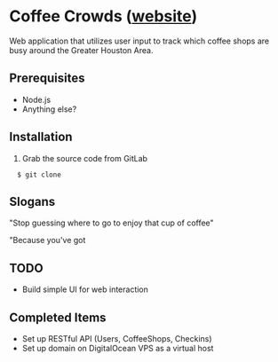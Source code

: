 # Coffee Crowds ([website](http://www.coffeecrowds.com))
Web application that utilizes user input to track which coffee shops are busy around the Greater Houston Area.

## Prerequisites
- Node.js
- Anything else?

## Installation
1. Grab the source code from GitLab
  ```
    $ git clone  
  ```

## Slogans
"Stop guessing where to go to enjoy that cup of coffee"

"Because you've got

## TODO 
- Build simple UI for web interaction

## Completed Items
- Set up RESTful API (Users, CoffeeShops, Checkins)
- Set up domain on DigitalOcean VPS as a virtual host
